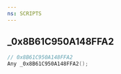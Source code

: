 ```yaml
---
ns: SCRIPTS
---
```

## _0x8B61C950A148FFA2

```c
// 0x8B61C950A148FFA2
Any _0x8B61C950A148FFA2();
```

